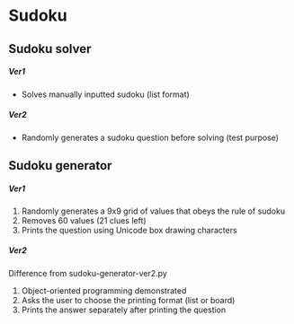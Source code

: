 # Sudoku

## Sudoku solver
##### Ver1
- Solves manually inputted sudoku (list format)
##### Ver2
- Randomly generates a sudoku question before solving (test purpose)

## Sudoku generator
##### Ver1
1. Randomly generates a 9x9 grid of values that obeys the rule of sudoku
2. Removes 60 values (21 clues left)
3. Prints the question using Unicode box drawing characters
##### Ver2
Difference from sudoku-generator-ver2.py
1. Object-oriented programming demonstrated
2. Asks the user to choose the printing format (list or board)
3. Prints the answer separately after printing the question
